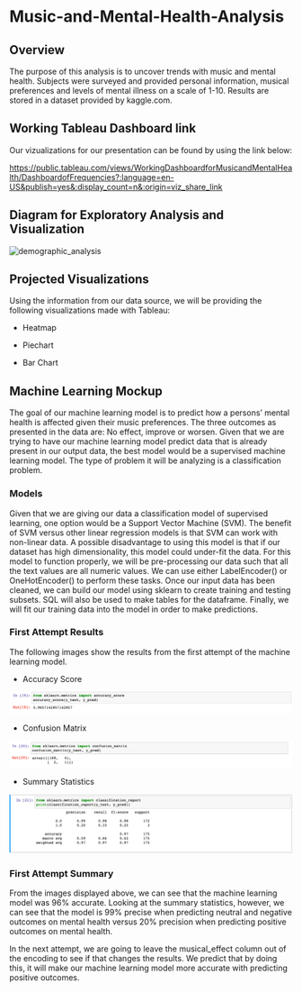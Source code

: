 # Music-and-Mental-Health-Analysis

## Overview

The purpose of this analysis is to uncover trends with music and mental health. Subjects were surveyed and provided personal information, musical preferences and levels of mental illness on a scale of 1-10. Results are stored in a dataset provided by kaggle.com. 

## Working Tableau Dashboard link

Our vizualizations for our presentation can be found by using the link below:

https://public.tableau.com/views/WorkingDashboardforMusicandMentalHealth/DashboardofFrequencies?:language=en-US&publish=yes&:display_count=n&:origin=viz_share_link 


## Diagram for Exploratory Analysis and Visualization

![demographic_analysis](https://github.com/NoelleWright/Music-and-Mental-Health-Analysis/assets/118686588/94e88232-5a3e-443a-a0b4-7d94d339d1a7)




## Projected Visualizations

Using the information from our data source, we will be providing the following visualizations made with Tableau:

* Heatmap

* Piechart

* Bar Chart

## Machine Learning Mockup

The goal of our machine learning model is to predict how a persons’ mental health is affected given their music preferences. The three outcomes as presented in the data are: No effect, improve or worsen. Given that we are trying to have our machine learning model predict data that is already present in our output data, the best model would be a supervised machine learning model. The type of problem it will be analyzing is a classification problem.

### Models

Given that we are giving our data a classification model of supervised learning, one option would be a Support Vector Machine (SVM). The benefit of SVM versus other linear regression models is that SVM can work with non-linear data.  A possible disadvantage to using this model is that if our dataset has high dimensionality, this model could under-fit the data. For this model to function properly, we will be pre-processing our data such that all the text values are all numeric values. We can use either LabelEncoder() or OneHotEncoder() to perform these tasks. Once our input data has been cleaned, we can build our model using sklearn to create training and testing subsets. SQL will also be used to make tables for the dataframe. Finally, we will fit our training data into the model in order to make predictions.

### First Attempt Results

The following images show the results from the first attempt of the machine learning model. 

- Accuracy Score

![image2](Images/Accuracy_Score_1.png)

- Confusion Matrix

![image3](Images/Confusion_Matrix_1.png)

- Summary Statistics

![image4](Images/Summary_Statistics_1.png)

### First Attempt Summary

From the images displayed above, we can see that the machine learning model was 96% accurate. Looking at the summary statistics, however, we can see that the model is 99% precise when predicting neutral and negative outcomes on mental health versus 20% precision when predicting positive outcomes on mental health.

In the next attempt, we are going to leave the musical_effect column out of the encoding to see if that changes the results. We predict that by doing this, it will make our machine learning model more accurate with predicting positive outcomes. 
